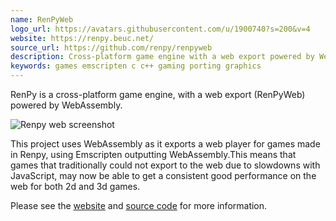 ```yaml
---
name: RenPyWeb
logo_url: https://avatars.githubusercontent.com/u/1900740?s=200&v=4
website: https://renpy.beuc.net/
source_url: https://github.com/renpy/renpyweb
description: Cross-platform game engine with a web export powered by WebAssembly
keywords: games emscripten c c++ gaming porting graphics
---
```


RenPy is a cross-platform game engine, with a web export (RenPyWeb) powered by WebAssembly.

![Renpy web screenshot](https://renpy.beuc.net/cover-the_question-50.png)

This project uses WebAssembly as it exports a web player for games made in Renpy, using Emscripten outputting WebAssembly.This means that games that traditionally could not export to the web due to slowdowns with JavaScript, may now be able to get a consistent good performance on the web for both 2d and 3d games.

Please see the [website](https://renpy.beuc.net/) and [source code](https://github.com/renpy/renpyweb) for more information.
